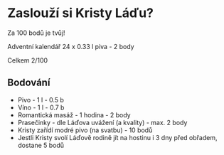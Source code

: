 # Zaslouží si Kristy Láďu?
Za 100 bodů je tvůj!

Adventní kalendář 24 x 0.33 l piva - 2 body


Celkem 2/100

## Bodování
 - Pivo - 1 l - 0.5 b
 - Víno - 1 l - 0.7 b
 - Romantická masáž - 1 hodina - 2 body
 - Prasečinky - dle Láďova uvážení (a kvality) - max. 2 body
 - Kristy zařídí modré pivo (na svatbu) - 10 bodů
 - Jestli Kristy svolí Láďově rodině jít na hostinu i 3 dny před obřadem, dostane 5 bodů
